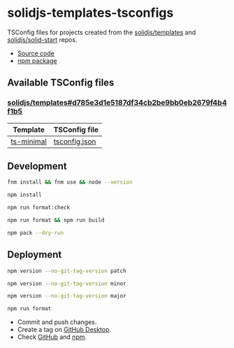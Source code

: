 # solidjs-templates-tsconfigs

TSConfig files for projects created from the [solidjs/templates](https://github.com/solidjs/templates) and [solidjs/solid-start](https://github.com/solidjs/solid-start) repos.

- [Source code](https://github.com/joaopalmeiro/solidjs-templates-tsconfigs)
- [npm package](https://www.npmjs.com/package/solidjs-templates-tsconfigs)

## Available TSConfig files

### [solidjs/templates#d785e3d1e5187df34cb2be9bb0eb2679f4b4f1b5](https://github.com/solidjs/templates/tree/d785e3d1e5187df34cb2be9bb0eb2679f4b4f1b5)

| Template                                                                                                    | TSConfig file                                                                                                                |
| ----------------------------------------------------------------------------------------------------------- | ---------------------------------------------------------------------------------------------------------------------------- |
| [ts-minimal](https://github.com/solidjs/templates/tree/d785e3d1e5187df34cb2be9bb0eb2679f4b4f1b5/ts-minimal) | [tsconfig.json](https://github.com/solidjs/templates/blob/d785e3d1e5187df34cb2be9bb0eb2679f4b4f1b5/ts-minimal/tsconfig.json) |

## Development

```bash
fnm install && fnm use && node --version
```

```bash
npm install
```

```bash
npm run format:check
```

```bash
npm run format && npm run build
```

```bash
npm pack --dry-run
```

## Deployment

```bash
npm version --no-git-tag-version patch
```

```bash
npm version --no-git-tag-version minor
```

```bash
npm version --no-git-tag-version major
```

```bash
npm run format
```

- Commit and push changes.
- Create a tag on [GitHub Desktop](https://github.blog/2020-05-12-create-and-push-tags-in-the-latest-github-desktop-2-5-release/).
- Check [GitHub](https://github.com/joaopalmeiro/solidjs-templates-tsconfigs/actions) and [npm](https://www.npmjs.com/package/solidjs-templates-tsconfigs).
